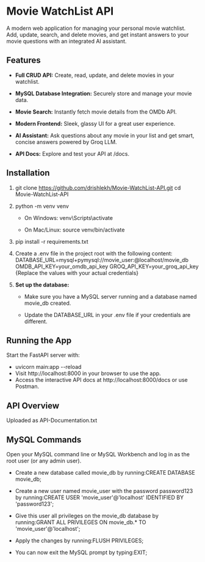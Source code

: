 Movie WatchList API
===================

A modern web application for managing your personal movie watchlist. Add, update, search, and delete movies, and get instant answers to your movie questions with an integrated AI assistant.

Features
--------

*   **Full CRUD API:** Create, read, update, and delete movies in your watchlist.
    
*   **MySQL Database Integration:** Securely store and manage your movie data.
    
*   **Movie Search:** Instantly fetch movie details from the OMDb API.
    
*   **Modern Frontend:** Sleek, glassy UI for a great user experience.
    
*   **AI Assistant:** Ask questions about any movie in your list and get smart, concise answers powered by Groq LLM.
    
*   **API Docs:** Explore and test your API at /docs.
    

Installation
------------

1.  git clone https://github.com/drishlekh/Movie-WatchList-API.git cd Movie-WatchList-API
    
2.  python -m venv venv
    
    *   On Windows: venv\\Scripts\\activate
        
    *   On Mac/Linux: source venv/bin/activate
        
3.  pip install -r requirements.txt
    
4.  Create a .env file in the project root with the following content:
DATABASE\_URL=mysql+pymysql://movie\_user:<password123>@localhost/movie\_db 
OMDB\_API\_KEY=your\_omdb\_api\_key 
GROQ\_API\_KEY=your\_groq\_api\_key 
{Replace the values with your actual credentials}
    
5.  **Set up the database:**
    
    *   Make sure you have a MySQL server running and a database named movie\_db created.
        
    *   Update the DATABASE\_URL in your .env file if your credentials are different.
        

Running the App
---------------

Start the FastAPI server with:


* uvicorn main:app --reload
* Visit http://localhost:8000 in your browser to use the app.
* Access the interactive API docs at http://localhost:8000/docs or use Postman.
    

API Overview
------------
Uploaded as API-Documentation.txt 


MySQL Commands
---------------

Open your MySQL command line or MySQL Workbench and log in as the root user (or any admin user).

*   Create a new database called movie\_db by running:CREATE DATABASE movie\_db;
    
*   Create a new user named movie\_user with the password password123 by running:CREATE USER 'movie\_user'@'localhost' IDENTIFIED BY 'password123';
    
*   Give this user all privileges on the movie\_db database by running:GRANT ALL PRIVILEGES ON movie\_db.\* TO 'movie\_user'@'localhost';
    
*   Apply the changes by running:FLUSH PRIVILEGES;
    
*   You can now exit the MySQL prompt by typing:EXIT;

